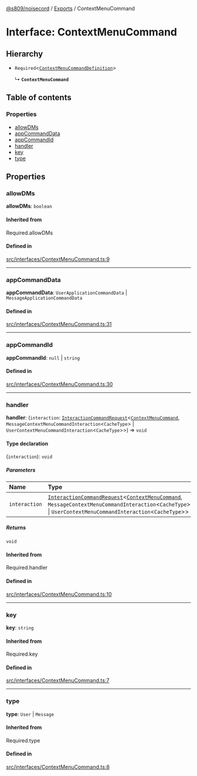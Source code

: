 [@s809/noisecord](../README.md) / [Exports](../modules.md) / ContextMenuCommand

# Interface: ContextMenuCommand

## Hierarchy

- `Required`<[`ContextMenuCommandDefinition`](ContextMenuCommandDefinition-1.md)\>

  ↳ **`ContextMenuCommand`**

## Table of contents

### Properties

- [allowDMs](ContextMenuCommand.md#allowdms)
- [appCommandData](ContextMenuCommand.md#appcommanddata)
- [appCommandId](ContextMenuCommand.md#appcommandid)
- [handler](ContextMenuCommand.md#handler)
- [key](ContextMenuCommand.md#key)
- [type](ContextMenuCommand.md#type)

## Properties

### allowDMs

 **allowDMs**: `boolean`

#### Inherited from

Required.allowDMs

#### Defined in

[src/interfaces/ContextMenuCommand.ts:9](https://github.com/s809/noisecord/blob/5de1f63/src/interfaces/ContextMenuCommand.ts#L9)

___

### appCommandData

 **appCommandData**: `UserApplicationCommandData` \| `MessageApplicationCommandData`

#### Defined in

[src/interfaces/ContextMenuCommand.ts:31](https://github.com/s809/noisecord/blob/5de1f63/src/interfaces/ContextMenuCommand.ts#L31)

___

### appCommandId

 **appCommandId**: ``null`` \| `string`

#### Defined in

[src/interfaces/ContextMenuCommand.ts:30](https://github.com/s809/noisecord/blob/5de1f63/src/interfaces/ContextMenuCommand.ts#L30)

___

### handler

 **handler**: (`interaction`: [`InteractionCommandRequest`](../classes/InteractionCommandRequest.md)<[`ContextMenuCommand`](ContextMenuCommand.md), `MessageContextMenuCommandInteraction`<`CacheType`\> \| `UserContextMenuCommandInteraction`<`CacheType`\>\>) => `void`

#### Type declaration

(`interaction`): `void`

##### Parameters

| Name | Type |
| :------ | :------ |
| `interaction` | [`InteractionCommandRequest`](../classes/InteractionCommandRequest.md)<[`ContextMenuCommand`](ContextMenuCommand.md), `MessageContextMenuCommandInteraction`<`CacheType`\> \| `UserContextMenuCommandInteraction`<`CacheType`\>\> |

##### Returns

`void`

#### Inherited from

Required.handler

#### Defined in

[src/interfaces/ContextMenuCommand.ts:10](https://github.com/s809/noisecord/blob/5de1f63/src/interfaces/ContextMenuCommand.ts#L10)

___

### key

 **key**: `string`

#### Inherited from

Required.key

#### Defined in

[src/interfaces/ContextMenuCommand.ts:7](https://github.com/s809/noisecord/blob/5de1f63/src/interfaces/ContextMenuCommand.ts#L7)

___

### type

 **type**: `User` \| `Message`

#### Inherited from

Required.type

#### Defined in

[src/interfaces/ContextMenuCommand.ts:8](https://github.com/s809/noisecord/blob/5de1f63/src/interfaces/ContextMenuCommand.ts#L8)
